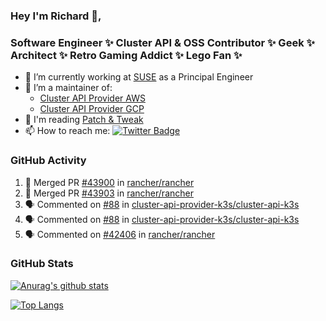 ### Hey I'm Richard 👋, 

<h3 align="left">Software Engineer ✨ Cluster API & OSS Contributor ✨ Geek ✨ Architect ✨ Retro Gaming Addict ✨ Lego Fan ✨</h3>

- 🔭 I’m currently working at [SUSE](https://www.suse.com/) as a Principal Engineer
- 👯 I’m a maintainer of:
  -  [Cluster API Provider AWS](https://github.com/kubernetes-sigs/cluster-api-provider-aws)
  -  [Cluster API Provider GCP](https://github.com/kubernetes-sigs/cluster-api-provider-gcp)
- 💬 I'm reading [Patch & Tweak](https://bjooks.com/products/patch-tweak-exploring-modular-synthesis)
- 📫 How to reach me: [![Twitter Badge](https://img.shields.io/badge/-@fruit_case-00acee?style=flat&logo=Twitter&logoColor=white)](https://twitter.com/intent/follow?screen_name=fruit_case "Follow on Twitter")

### GitHub Activity 

<!--START_SECTION:activity-->
1. 🎉 Merged PR [#43900](https://github.com/rancher/rancher/pull/43900) in [rancher/rancher](https://github.com/rancher/rancher)
2. 🎉 Merged PR [#43903](https://github.com/rancher/rancher/pull/43903) in [rancher/rancher](https://github.com/rancher/rancher)
3. 🗣 Commented on [#88](https://github.com/cluster-api-provider-k3s/cluster-api-k3s/pull/88#issuecomment-1877037094) in [cluster-api-provider-k3s/cluster-api-k3s](https://github.com/cluster-api-provider-k3s/cluster-api-k3s)
4. 🗣 Commented on [#88](https://github.com/cluster-api-provider-k3s/cluster-api-k3s/pull/88#issuecomment-1877028903) in [cluster-api-provider-k3s/cluster-api-k3s](https://github.com/cluster-api-provider-k3s/cluster-api-k3s)
5. 🗣 Commented on [#42406](https://github.com/rancher/rancher/pull/42406#issuecomment-1876970933) in [rancher/rancher](https://github.com/rancher/rancher)
<!--END_SECTION:activity-->

### GitHub Stats

[![Anurag's github stats](https://github-readme-stats.vercel.app/api?username=richardcase&count_private=true&show_icons=true)](https://github.com/anuraghazra/github-readme-stats)

[![Top Langs](https://github-readme-stats.vercel.app/api/top-langs/?username=richardcase&hide=html&layout=compact)](https://github.com/anuraghazra/github-readme-stats)

